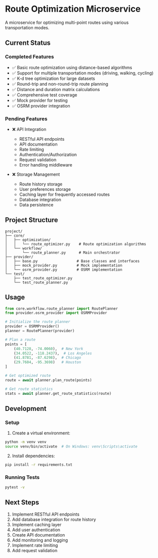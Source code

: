 # Route Optimization Microservice

A microservice for optimizing multi-point routes using various transportation modes.

## Current Status

### Completed Features
- ✅ Basic route optimization using distance-based algorithms
- ✅ Support for multiple transportation modes (driving, walking, cycling)
- ✅ K-d tree optimization for large datasets
- ✅ Round-trip and non-round-trip route planning
- ✅ Distance and duration matrix calculations
- ✅ Comprehensive test coverage
- ✅ Mock provider for testing
- ✅ OSRM provider integration

### Pending Features
- ❌ API Integration
  - RESTful API endpoints
  - API documentation
  - Rate limiting
  - Authentication/Authorization
  - Request validation
  - Error handling middleware

- ❌ Storage Management
  - Route history storage
  - User preferences storage
  - Caching layer for frequently accessed routes
  - Database integration
  - Data persistence

## Project Structure
```
project/
├── core/
│   ├── optimization/
│   │   └── route_optimizer.py    # Route optimization algorithms
│   └── workflow/
│       └── route_planner.py      # Main orchestrator
├── provider/
│   ├── base.py                  # Base classes and interfaces
│   ├── mock_provider.py         # Mock implementation
│   └── osrm_provider.py         # OSRM implementation
└── test/
    ├── test_route_optimizer.py
    └── test_route_planner.py
```

## Usage

```python
from core.workflow.route_planner import RoutePlanner
from provider.osrm_provider import OSRMProvider

# Initialize the route planner
provider = OSRMProvider()
planner = RoutePlanner(provider)

# Plan a route
points = [
    (40.7128, -74.0060),  # New York
    (34.0522, -118.2437),  # Los Angeles
    (41.8781, -87.6298),  # Chicago
    (29.7604, -95.3698)   # Houston
]

# Get optimized route
route = await planner.plan_route(points)

# Get route statistics
stats = await planner.get_route_statistics(route)
```

## Development

### Setup
1. Create a virtual environment:
```bash
python -m venv venv
source venv/bin/activate  # On Windows: venv\Scripts\activate
```

2. Install dependencies:
```bash
pip install -r requirements.txt
```

### Running Tests
```bash
pytest -v
```

## Next Steps
1. Implement RESTful API endpoints
2. Add database integration for route history
3. Implement caching layer
4. Add user authentication
5. Create API documentation
6. Add monitoring and logging
7. Implement rate limiting
8. Add request validation
